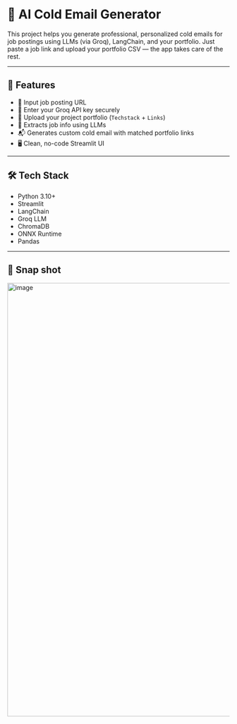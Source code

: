 # 📧 AI Cold Email Generator

This project helps you generate professional, personalized cold emails for job postings using LLMs (via Groq), LangChain, and your portfolio. Just paste a job link and upload your portfolio CSV — the app takes care of the rest.

---

## 🚀 Features

- 🔗 Input job posting URL
- 🔐 Enter your Groq API key securely
- 📁 Upload your project portfolio (`Techstack` + `Links`)
- 🤖 Extracts job info using LLMs
- 📬 Generates custom cold email with matched portfolio links
- 🖥️ Clean, no-code Streamlit UI

---

## 🛠️ Tech Stack

- Python 3.10+
- Streamlit
- LangChain
- Groq LLM
- ChromaDB
- ONNX Runtime
- Pandas

---

## 📂 Snap shot 
<img width="657" height="983" alt="image" src="https://github.com/user-attachments/assets/b6b49946-b9fe-4ad9-a98d-97a2e98dc1f1" />


